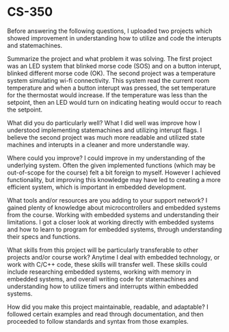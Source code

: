 # CS-350

Before answering the following questions, I uploaded two projects which showed improvement in understanding how to utilize and code the interupts and statemachines.

Summarize the project and what problem it was solving.
The first project was an LED system that blinked morse code (SOS) and on a button interupt, blinked different morse code (OK).
The second project was a temperature system simulating wi-fi connectivity. This system read the current room temperature and when a button interupt was pressed, the set temperature for the thermostat would increase. If the temperature was less than the setpoint, then an LED would turn on indicating heating would occur to reach the setpoint.

What did you do particularly well?
What I did well was improve how I understood implementing statemachines and utilizing interupt flags. I believe the second project was much more readable and utilized state machines and interupts in a cleaner and more understandle way.

Where could you improve?
I could improve in my understanding of the underlying system. Often the given implemented functions (which may be out-of-scope for the course) felt a bit foreign to myself. However I achieved functionality, but improving this knowledge may have led to creating a more efficient system, which is important in embedded development.

What tools and/or resources are you adding to your support network?
I gained plenty of knowledge about microcontrollers and embedded systems from the course. Working with embedded systems and understanding their limitations. I got a closer look at working directly with embedded systems and how to learn to program for embedded systems, through understanding their specs and functions.

What skills from this project will be particularly transferable to other projects and/or course work?
Anytime I deal with embedded technology, or work with C/C++ code, these skills will transfer well. These skills could include researching embedded systems, working with memory in embedded systems, and overall writing code for statemachines and understanding how to utilize timers and interrupts within embedded systems.

How did you make this project maintainable, readable, and adaptable?
I followed certain examples and read through documentation, and then proceeded to follow standards and syntax from those examples.
